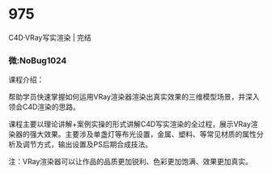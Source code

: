# 975
C4D·VRay写实渲染 | 完结
### 微:NoBug1024 


课程介绍：

帮助学员快速掌握如何运用VRay渲染器渲染出真实效果的三维模型场景，并深入领会C4D渲染的思路。

课程主要以理论讲解+案例实操的形式讲解C4D写实渲染的全过程，展示VRay渲染器的强大效果。主要涉及单盏灯等布光设置，金属、塑料、等常见材质的属性分析及调节方式，输出设置及PS后期合成技法。

注：VRay渲染器可以让作品的品质更加锐利、色彩更加饱满、效果更加真实。
